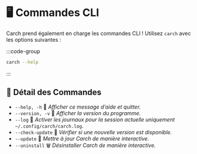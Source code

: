 # 🖥️ Commandes CLI  

Carch prend également en charge les commandes CLI ! Utilisez `carch` avec les options suivantes :  

:::code-group

```sh [⚙️ CLI]
carch --help
```

:::

## 🔧 Détail des Commandes

- `--help, -h` 📖 *Afficher ce message d’aide et quitter.*
- `--version, -v` 🔢 *Afficher la version du programme.*
- `--log` 📝 *Activer les journaux pour la session actuelle uniquement* `~/.config/carch/carch.log`.
- `--check-update` 📡 *Vérifier si une nouvelle version est disponible.*
- `--update` 🔄 *Mettre à jour Carch de manière interactive.*
- `--uninstall` 🗑️ *Désinstaller Carch de manière interactive.*

